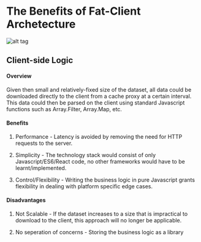 # The Benefits of Fat-Client Archetecture

![alt tag](https://github.com/everythingspirals/react-relay/blob/master/docs/diagram.jpg)

## Client-side Logic

#### Overview

Given then small and relatively-fixed size of the dataset, all data could be downloaded directly to the client from a cache proxy at a certain interval. This data could then be parsed on the client using standard Javascript functions such as Array.Filter, Array.Map, etc. 

#### Benefits

1. Performance - Latency is avoided by removing the need for HTTP requests to the server.

2. Simplicity - The technology stack would consist of only Javascript/ES6/React code, no other frameworks would have to be learnt/implemented.

3. Control/Flexibility - Writing the business logic in pure Javascript grants flexibility in dealing with platform specific edge cases.

#### Disadvantages

1. Not Scalable - If the dataset increases to a size that is impractical to download to the client, this approach will no longer be applicable.

2. No seperation of concerns - Storing the business logic as a library 



